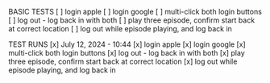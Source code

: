 BASIC TESTS
[ ] login apple
[ ] login google
[ ] multi-click both login buttons
[ ] log out - log back in with both
[ ] play three episode, confirm start back at correct location
[ ] log out while episode playing, and log back in

TEST RUNS
[x] July 12, 2024 - 10:44 
[x] login apple
[x] login google
[x] multi-click both login buttons
[x] log out - log back in with both
[x] play three episode, confirm start back at correct location
[x] log out while episode playing, and log back in